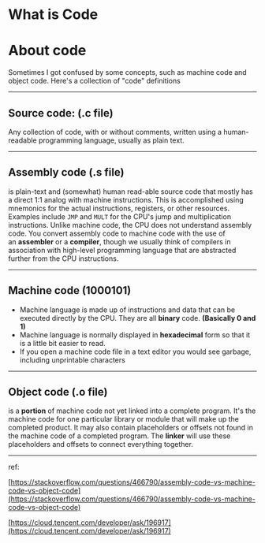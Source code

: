 # What is Code


# About code

Sometimes I got confused by some concepts, such as machine code and object code. Here's a collection of "code" definitions

---


## Source code: (.c file)

Any collection of code, with or without comments, written using a human-readable programming language, usually as plain text.

---

## Assembly code (.s file)

is plain-text and (somewhat) human read-able source code that mostly has a direct 1:1 analog with machine instructions. This is accomplished using mnemonics for the actual instructions, registers, or other resources. Examples include `JMP` and `MULT` for the CPU's jump and multiplication instructions. Unlike machine code, the CPU does not understand assembly code. You convert assembly code to machine code with the use of an **assembler** or a **compiler**, though we usually think of compilers in association with high-level programming language that are abstracted further from the CPU instructions.


---

## Machine code (1000101)

- Machine language is made up of instructions and data that can be executed directly by the CPU. They are all **binary** code. **(Basically 0 and 1)**
- Machine language is normally displayed in **hexadecimal** form so that it is a little bit easier to read.
- If you open a machine code file in a text editor you would see garbage, including unprintable characters

---

## Object code (.o file)

is a **portion** of machine code not yet linked into a complete program. It's the machine code for one particular library or module that will make up the completed product. It may also contain placeholders or offsets not found in the machine code of a completed program. The **linker** will use these placeholders and offsets to connect everything together.

---

ref:

[https://stackoverflow.com/questions/466790/assembly-code-vs-machine-code-vs-object-code](https://stackoverflow.com/questions/466790/assembly-code-vs-machine-code-vs-object-code)

[https://cloud.tencent.com/developer/ask/196917](https://cloud.tencent.com/developer/ask/196917)
